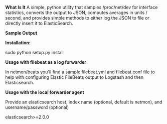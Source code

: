 **What Is It**
A simple, python utility that samples /proc/net/dev for interface statistics, converts the output to JSON, computes 
averages in units / second, and provides simple methods to either log the JSON to file or directly insert it to ElasticSearch.

**Sample Output**


**Installation:**

sudo python setup.py install



**Usage with filebeat as a log forwarder**

In netmon/beats you'll find a sample filebeat.yml and filebeat.conf file to help with configuring Elastic FileBeats 
output to Logstash and then Elasticsearch. 



**Usage with the local forwarder agent**

Provide an elasticsearch host, index name (optional, default is netmon), and username/password (optional)

elasticsearch>=2.0.0
